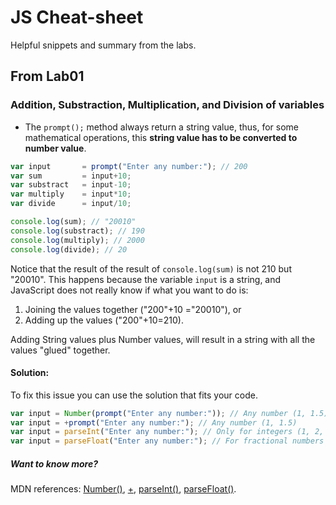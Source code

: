 # JS Cheat-sheet
Helpful snippets and summary from the labs.

## From Lab01
### Addition, Substraction, Multiplication, and Division of variables
- The `prompt();` method always return a string value, thus, for some mathematical operations, this **string value has to be converted to number value**.

```js
var input       = prompt("Enter any number:"); // 200
var sum         = input+10;
var substract   = input-10;
var multiply    = input*10;
var divide      = input/10;

console.log(sum); // "20010"
console.log(substract); // 190
console.log(multiply); // 2000
console.log(divide); // 20
```
Notice that the result of the result of `console.log(sum)` is not 210 but "20010". This happens because the variable `input` is a string, and JavaScript does not really know if what you want to do is:
1.  Joining the values together (&quot;200&quot;+10 =&quot;20010&quot;), or
1.  Adding up the values (&quot;200&quot;+10=210).

Adding String values plus Number values, will result in a string with all the values &quot;glued&quot; together.

#### Solution:
To fix this issue you can use the solution that fits your code.
```js
var input = Number(prompt("Enter any number:")); // Any number (1, 1.5)
var input = +prompt("Enter any number:"); // Any number (1, 1.5)
var input = parseInt("Enter any number:"); // Only for integers (1, 2, 3)
var input = parseFloat("Enter any number:"); // For fractional numbers (1.1, 3.75)
```

##### Want to know more?
 MDN references: [Number()](https://developer.mozilla.org/en-US/docs/Web/JavaScript/Reference/Global_Objects/Number), [+](https://developer.mozilla.org/en-US/docs/Web/JavaScript/Reference/Operators/Arithmetic_Operators#Unary_plus_%28%29), [parseInt()](https://developer.mozilla.org/en-US/docs/Web/JavaScript/Reference/Global_Objects/parseInt), [parseFloat()](https://developer.mozilla.org/en-US/docs/Web/JavaScript/Reference/Global_Objects/parseFloat).

